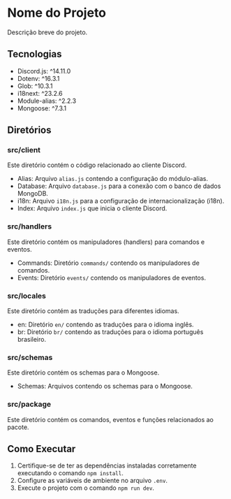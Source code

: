 # Nome do Projeto

Descrição breve do projeto.

## Tecnologias

- Discord.js: ^14.11.0
- Dotenv: ^16.3.1
- Glob: ^10.3.1
- i18next: ^23.2.6
- Module-alias: ^2.2.3
- Mongoose: ^7.3.1

## Diretórios

### src/client

Este diretório contém o código relacionado ao cliente Discord.

- Alias: Arquivo `alias.js` contendo a configuração do módulo-alias.
- Database: Arquivo `database.js` para a conexão com o banco de dados MongoDB.
- i18n: Arquivo `i18n.js` para a configuração de internacionalização (i18n).
- Index: Arquivo `index.js` que inicia o cliente Discord.

### src/handlers

Este diretório contém os manipuladores (handlers) para comandos e eventos.

- Commands: Diretório `commands/` contendo os manipuladores de comandos.
- Events: Diretório `events/` contendo os manipuladores de eventos.

### src/locales

Este diretório contém as traduções para diferentes idiomas.

- en: Diretório `en/` contendo as traduções para o idioma inglês.
- br: Diretório `br/` contendo as traduções para o idioma português brasileiro.

### src/schemas

Este diretório contém os schemas para o Mongoose.

- Schemas: Arquivos contendo os schemas para o Mongoose.

### src/package

Este diretório contém os comandos, eventos e funções relacionados ao pacote.

## Como Executar

1. Certifique-se de ter as dependências instaladas corretamente executando o comando `npm install`.
2. Configure as variáveis de ambiente no arquivo `.env`.
3. Execute o projeto com o comando `npm run dev`.
